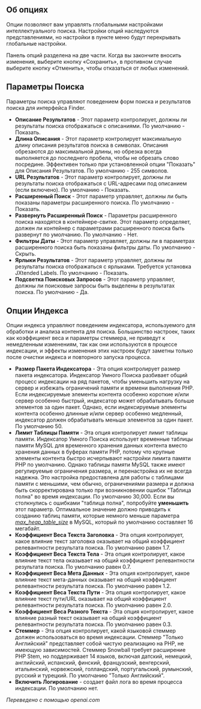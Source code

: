 <!-- Filename: Smart_Search_configuration_options / Display title: Опции Умного Поиска   -->

## Об опциях

Опции позволяют вам управлять глобальными настройками интеллектуального поиска. Настройки опций наследуются представлениями, но настройки в пункте меню будут перекрывать глобальные настройки.

Панель опций разделена на две части. Когда вы закончите вносить изменения, выберите кнопку «Сохранить», в противном случае выберите кнопку «Отменить», чтобы отказаться от любых изменений.

## Параметры Поиска

Параметры поиска управляют поведением форм поиска и результатов поиска для интерфейса Finder.

- **Описание Результатов** - Этот параметр контролирует, должны ли результаты поиска отображаться с описаниями. По умолчанию - Показать.
- **Длина Описания** - Этот параметр контролирует максимальную длину описания результатов поиска в символах. Описания обрезаются до максимальной длины, но обрезка всегда выполняется до последнего пробела, чтобы не обрезать слово посредине. Эффективен только при установленной опции "Показать" для Описания Результатов. По умолчанию - 255 символов.
- **URL Результатов** - Этот параметр контролирует, должны ли результаты поиска отображаться с URL-адресами под описанием (если включено). По умолчанию - Показать.
- **Расширенный Поиск** - Этот параметр управляет, должны ли быть показаны параметры расширенного поиска. По умолчанию - Показать.
- **Развернуть Расширенный Поиск** - Параметры расширенного поиска находятся в контейнере-свитке. Этот параметр определяет, должен ли контейнер с параметрами расширенного поиска быть развернут по умолчанию. По умолчанию - Нет.
- **Фильтры Даты** - Этот параметр управляет, должны ли в параметрах расширенного поиска быть показаны фильтры даты. По умолчанию - Скрыть.
- **Ярлыки Результатов** - Этот параметр управляет, должны ли результаты поиска отображаться с ярлыками. Требуется установка JXtended Labels. По умолчанию - Показать.
- **Подсветка Поисковых Запросов** - Этот параметр управляет, должны ли поисковые запросы быть выделены в результатах поиска. По умолчанию - Да.

## Опции Индекса

Опции индекса управляют поведением индексатора, используемого для обработки и анализа контента для поиска. Большинство настроек, таких как коэффициент веса и параметры стеммера, не приведут к немедленным изменениям, так как они используются в процессе индексации, и эффекты изменения этих настроек будут заметны только после очистки индекса и повторного запуска процесса.

- **Размер Пакета Индексатора** - Эта опция контролирует размер пакета индексатора. Индексатор Умного Поиска разбивает общий процесс индексации на ряд пакетов, чтобы уменьшить нагрузку на сервер и избежать ограничений памяти и времени выполнения PHP. Если индексируемые элементы контента особенно короткие и/или сервер особенно быстрый, индексатор может обрабатывать больше элементов за один пакет. Однако, если индексируемые элементы контента особенно длинные и/или сервер особенно медленный, индексатор должен обрабатывать меньше элементов за один пакет. По умолчанию 50.
- **Лимит Таблицы Памяти** - Эта опция контролирует лимит таблицы памяти. Индексатор Умного Поиска использует временные таблицы памяти MySQL для временного хранения данных контента вместо хранения данных в буферах памяти PHP, потому что крупные элементы контента быстро исчерпывают настройки лимита памяти PHP по умолчанию. Однако таблицы памяти MySQL также имеют регулируемые ограничения размера, и перенастройка их не всегда надежна. Это настройка предоставлена для работы с таблицами памяти с меньшими, чем обычно, ограничениями размера и должна быть скорректирована только при возникновении ошибок "Таблица полна" во время индексации. По умолчанию 30,000. Если вы столкнулись с ошибками "таблица полна", попробуйте **уменьшить** этот параметр. Оптимальное значение должно приводить к созданию таблиц памяти, которые немного меньше параметра <a href="http://dev.mysql.com/doc/refman/5.1/en/server-system-variables.html#sysvar_max_heap_table_size" rel="nofollow noreferrer noopener"><em>max_heap_table_size</em></a> в MySQL, который по умолчанию составляет 16 мегабайт.
- **Коэффициент Веса Текста Заголовка** - Эта опция контролирует, какое влияние текст заголовка оказывает на общий коэффициент релевантности результата поиска. По умолчанию равен 1.7.
- **Коэффициент Веса Текста Тела** - Эта опция контролирует, какое влияние текст тела оказывает на общий коэффициент релевантности результата поиска. По умолчанию равен 0.7.
- **Коэффициент Веса Мета Данных** - Эта опция контролирует, какое влияние текст мета-данных оказывает на общий коэффициент релевантности результата поиска. По умолчанию равен 1.2.
- **Коэффициент Веса Текста Пути** - Эта опция контролирует, какое влияние текст пути/URL оказывает на общий коэффициент релевантности результата поиска. По умолчанию равен 2.0.
- **Коэффициент Веса Разного Текста** - Эта опция контролирует, какое влияние разный текст оказывает на общий коэффициент релевантности результата поиска. По умолчанию равен 0.3.
- **Стеммер** - Эта опция контролирует, какой языковой стеммер должен использоваться во время индексации. Стеммер "Только Английский" представляет собой чистую реализацию на PHP, не имеющую зависимостей. Стеммер Snowball требует расширение PHP Stem, но поддерживает 14 языков, включая датский, немецкий, английский, испанский, финский, французский, венгерский, итальянский, норвежский, голландский, португальский, румынский, русский и турецкий. По умолчанию "Только Английский".
- **Включить Логирование** - создает файл лога во время процесса индексации. По умолчанию нет.

*Переведено с помощью openai.com*

